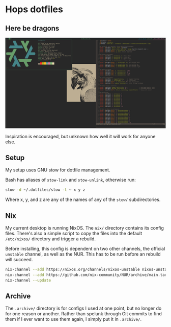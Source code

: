 # Hops dotfiles

## Here be dragons

![My desktop](https://github.com/in3d/dotfiles/blob/master/attachments/desktop.png)

Inspiration is encouraged, but unknown how well it will work for anyone else.

## Setup

My setup uses GNU stow for dotfile management.

Bash has aliases of `stow-link` and `stow-unlink`, otherwise run:
```sh
stow -d ~/.dotfiles/stow -t ~ x y z
```

Where x, y, and z are any of the names of any of the `stow/` subdirectories.

## Nix

My current desktop is running NixOS. The `nix/` directory contains its config
files. There's also a simple script to copy the files into the default `/etc/nixos/`
directory and trigger a rebuild.

Before installing, this config is dependent on two other channels, the official
`unstable` channel, as well as the NUR. This has to be run before an rebuild
will succeed.

```sh
nix-channel --add https://nixos.org/channels/nixos-unstable nixos-unstable
nix-channel --add https://github.com/nix-community/NUR/archive/main.tar.gz nur
nix-channel --update
```

## Archive

The `.archive/` directory is for configs I used at one point, but no longer do
for one reason or another. Rather than spelunk through Git commits to find them
if I ever want to use them again, I simply put it in `.archive/`.

